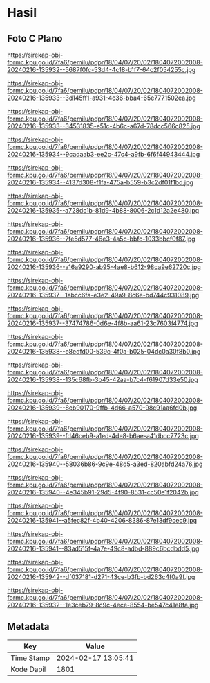 # Hasil

## Foto C Plano

https://sirekap-obj-formc.kpu.go.id/7fa6/pemilu/pdpr/18/04/07/20/02/1804072002008-20240216-135932--5687f0fc-53d4-4c18-b1f7-64c2f054255c.jpg

https://sirekap-obj-formc.kpu.go.id/7fa6/pemilu/pdpr/18/04/07/20/02/1804072002008-20240216-135933--3d145ff1-a931-4c36-bba4-65e7771502ea.jpg

https://sirekap-obj-formc.kpu.go.id/7fa6/pemilu/pdpr/18/04/07/20/02/1804072002008-20240216-135933--34531835-e51c-4b6c-a67d-78dcc566c825.jpg

https://sirekap-obj-formc.kpu.go.id/7fa6/pemilu/pdpr/18/04/07/20/02/1804072002008-20240216-135934--9cadaab3-ee2c-47c4-a9fb-6f6f44943444.jpg

https://sirekap-obj-formc.kpu.go.id/7fa6/pemilu/pdpr/18/04/07/20/02/1804072002008-20240216-135934--4137d308-f1fa-475a-b559-b3c2df01f1bd.jpg

https://sirekap-obj-formc.kpu.go.id/7fa6/pemilu/pdpr/18/04/07/20/02/1804072002008-20240216-135935--a728dc1b-81d9-4b88-8006-2c1d12a2e480.jpg

https://sirekap-obj-formc.kpu.go.id/7fa6/pemilu/pdpr/18/04/07/20/02/1804072002008-20240216-135936--7fe5d577-46e3-4a5c-bbfc-1033bbcf0f87.jpg

https://sirekap-obj-formc.kpu.go.id/7fa6/pemilu/pdpr/18/04/07/20/02/1804072002008-20240216-135936--a16a9290-ab95-4ae8-b612-98ca9e62720c.jpg

https://sirekap-obj-formc.kpu.go.id/7fa6/pemilu/pdpr/18/04/07/20/02/1804072002008-20240216-135937--1abcc6fa-e3e2-49a9-8c6e-bd744c931089.jpg

https://sirekap-obj-formc.kpu.go.id/7fa6/pemilu/pdpr/18/04/07/20/02/1804072002008-20240216-135937--37474786-0d6e-4f8b-aa61-23c7603f4774.jpg

https://sirekap-obj-formc.kpu.go.id/7fa6/pemilu/pdpr/18/04/07/20/02/1804072002008-20240216-135938--e8edfd00-539c-4f0a-b025-04dc0a30f8b0.jpg

https://sirekap-obj-formc.kpu.go.id/7fa6/pemilu/pdpr/18/04/07/20/02/1804072002008-20240216-135938--135c68fb-3b45-42aa-b7c4-f61907d33e50.jpg

https://sirekap-obj-formc.kpu.go.id/7fa6/pemilu/pdpr/18/04/07/20/02/1804072002008-20240216-135939--8cb90170-9ffb-4d66-a570-98c91aa6fd0b.jpg

https://sirekap-obj-formc.kpu.go.id/7fa6/pemilu/pdpr/18/04/07/20/02/1804072002008-20240216-135939--fd46ceb9-a1ed-4de8-b6ae-a41dbcc7723c.jpg

https://sirekap-obj-formc.kpu.go.id/7fa6/pemilu/pdpr/18/04/07/20/02/1804072002008-20240216-135940--58036b86-9c9e-48d5-a3ed-820abfd24a76.jpg

https://sirekap-obj-formc.kpu.go.id/7fa6/pemilu/pdpr/18/04/07/20/02/1804072002008-20240216-135940--4e345b91-29d5-4f90-8531-cc50e1f2042b.jpg

https://sirekap-obj-formc.kpu.go.id/7fa6/pemilu/pdpr/18/04/07/20/02/1804072002008-20240216-135941--a5fec82f-4b40-4206-8386-87e13df9cec9.jpg

https://sirekap-obj-formc.kpu.go.id/7fa6/pemilu/pdpr/18/04/07/20/02/1804072002008-20240216-135941--83ad515f-4a7e-49c8-adbd-889c6bcdbdd5.jpg

https://sirekap-obj-formc.kpu.go.id/7fa6/pemilu/pdpr/18/04/07/20/02/1804072002008-20240216-135942--df037181-d271-43ce-b3fb-bd263c4f0a9f.jpg

https://sirekap-obj-formc.kpu.go.id/7fa6/pemilu/pdpr/18/04/07/20/02/1804072002008-20240216-135932--1e3ceb79-8c9c-4ece-8554-be547c41e8fa.jpg


## Metadata

| Key        | Value               |
| ---------- | ------------------- |
| Time Stamp | 2024-02-17 13:05:41 |
| Kode Dapil | 1801                |



